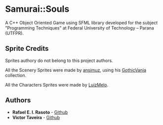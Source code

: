 # Samurai::Souls
A C++ Object Oriented Game using SFML library developed for the subject "Programming Techniques" at Federal University of Technology – Parana (UTFPR).

## Sprite Credits
Sprites authory do not belong to this project authors.

All the Scenery Sprites were made by [ansimuz](https://ansimuz.itch.io), using his [GothicVania](https://itch.io/c/313331/gothicvania) collection.

All the Characters Sprites were made by [LuizMelo](https://luizmelo.itch.io).


## Authors
* **Rafael E. I. Rasoto** - [Github](https://github.com/IshikawaRasoto)
* **Victor Taveira** - [Github](https://github.com/ViktorTav)

